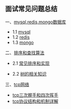 ## 面试常见问题总结

一、[mysql,redis,mongo数据库](1.1.md)

- 1.1 [mysql](1.1.md)
- 1.2 [redis](1.2.md)
- 1.3 [mongo](1.3.md)

二、[排序和查找算法](2.1.md)

+ 2.1 [常见排序和实现](2.1.md)

+ 2.2 [树的相关知识](2.2.md)

三、[tcp网络](3.1.md)
- [tcp三次握手和四次挥手](3.1.md)
- [tcp协议结构和机制详解](3.2.md)








